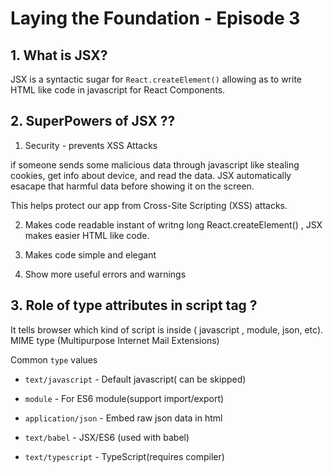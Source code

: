 # Laying the Foundation - Episode 3

## 1. What is JSX?
JSX is a syntactic sugar for `React.createElement()` allowing as to write  HTML like code in javascript for React Components.


## 2. SuperPowers of JSX ?? 

1. Security - prevents XSS Attacks

if someone sends some malicious data through javascript like stealing cookies, get info about device, and read the data. JSX automatically esacape that harmful data before showing it on the screen.

This helps protect our app from Cross-Site Scripting (XSS) attacks.

2. Makes code readable 
instant of writng long React.createElement() , JSX makes easier HTML like code.

3. Makes code simple and elegant

4. Show more useful errors and warnings

## 3. Role of type attributes in script tag ? 

It tells browser which kind of script is inside ( javascript , module, json, etc).
 MIME type (Multipurpose Internet Mail Extensions)

Common `type` values
- `text/javascript` - Default javascript( can be skipped)

- `module` - For ES6 module(support import/export)

- `application/json` - Embed raw json data in html

- `text/babel` - JSX/ES6 (used with babel)

- `text/typescript` - TypeScript(requires compiler)
